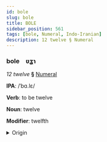 ```yaml
---
id: bole
slug: bole
title: BOLE
sidebar_position: 561
tags: [bole, Numeral, Indo-Iranian]
description: 12 twelve § Numeral
---
```


### bole&emsp;<span kind="abugida">ʋʓɿ</span>

*12 twelve* **§** [Numeral](../../tags/Numeral)

**IPA**: /ˈbɑ.lɛ/

**Verb**: to be twelve

**Noun**: twelve

**Modifier**: twelfth

<details>
    <summary>Origin</summary>
    Hindi बारह bārah [bäː.ɾɛʱ]<br/>
    <em>Indo-Iranian Language Family</em>
</details>